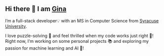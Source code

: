 ## Hi there 👋 I am [Gina](https://nnjh12.github.io/portfolio/)

I’m a full-stack developer💡 with an MS in Computer Science from [Syracuse University](https://ecs.syracuse.edu/). 

I love puzzle-solving 🧠 and feel thrilled when my code works just right 🤩! Right now, I’m working on some personal projects 📚 and exploring my passion for machine learning and AI 💜!

<!--
**nnjh12/nnjh12** is a ✨ _special_ ✨ repository because its `README.md` (this file) appears on your GitHub profile.

Here are some ideas to get you started:

- 🔭 I’m currently working on ...
- 🌱 I’m currently learning ...
- 👯 I’m looking to collaborate on ...
- 🤔 I’m looking for help with ...
- 💬 Ask me about ...
- 📫 How to reach me: ...
- 😄 Pronouns: ...
- ⚡ Fun fact: ...
-->
